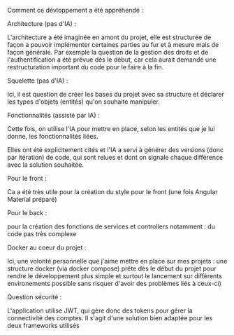 Comment ce dévloppement a été appréhendé :

Architecture (pas d'IA) :

L'architecture a été imaginée en amont du projet, elle est structurée de façon a pouvoir implémenter certaines parties au fur et à mesure mais de façon générale. Par exemple la question de la gestion des droits et de l'authentification a été prévue dès le début, car cela aurait demandé une restructuration important du code pour le faire à la fin.

Squelette (pas d'IA) :

Ici, il est question de créer les bases du projet avec sa structure et déclarer les types d'objets (entités) qu'on souhaite manipuler.

Fonctionnalités (assisté par IA) :

Cette fois, on utilise l'IA pour mettre en place, selon les entités que je lui donne, les fonctionnalités liées.

Elles ont été explicitement cités et l'IA a servi à générer des versions (donc par itération) de code, qui sont relues et dont on signale chaque différence avec la solution souhaitée.

Pour le front :

Ca a été très utile pour la création du style pour le front (une fois Angular Material préparé)

Pour le back :

pour la création des fonctions de services et controllers notamment : du code pas très complexe


Docker au coeur du projet :

Ici, une volonté personnelle que j'aime mettre en place sur mes projets : une structure docker (via docker compose) prête dès le début du projet pour rendre le développement plus simple et surtout le lancement sur différents environements possible sans risquer d'avoir des problèmes liés à ceux-ci)


Question sécurité :

L'application utilise JWT, qui gère donc des tokens pour gérer la connectivité des comptes. Il s'agit d'une solution bien adaptée pour les deux frameworks utilisés
